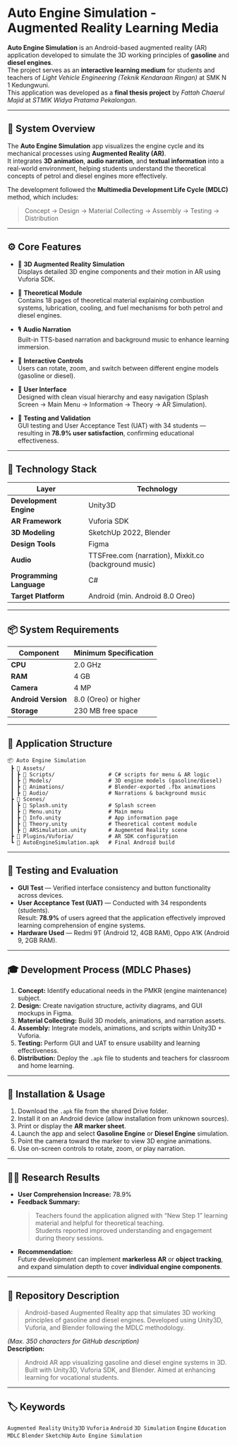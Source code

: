 # Auto Engine Simulation - Augmented Reality Learning Media

**Auto Engine Simulation** is an Android-based augmented reality (AR) application developed to simulate the 3D working principles of **gasoline** and **diesel engines**.  
The project serves as an **interactive learning medium** for students and teachers of *Light Vehicle Engineering (Teknik Kendaraan Ringan)* at SMK N 1 Kedungwuni.  
This application was developed as a **final thesis project** by *Fattah Chaerul Majid* at *STMIK Widya Pratama Pekalongan*.

---

## 🧱 System Overview

The **Auto Engine Simulation** app visualizes the engine cycle and its mechanical processes using **Augmented Reality (AR)**.  
It integrates **3D animation**, **audio narration**, and **textual information** into a real-world environment, helping students understand the theoretical concepts of petrol and diesel engines more effectively.

The development followed the **Multimedia Development Life Cycle (MDLC)** method, which includes:
> Concept → Design → Material Collecting → Assembly → Testing → Distribution  

---

## ⚙️ Core Features

- 🔧 **3D Augmented Reality Simulation**  
  Displays detailed 3D engine components and their motion in AR using Vuforia SDK.

- 🧠 **Theoretical Module**  
  Contains 18 pages of theoretical material explaining combustion systems, lubrication, cooling, and fuel mechanisms for both petrol and diesel engines.

- 🎙️ **Audio Narration**  
  Built-in TTS-based narration and background music to enhance learning immersion.

- 🧩 **Interactive Controls**  
  Users can rotate, zoom, and switch between different engine models (gasoline or diesel).

- 📱 **User Interface**  
  Designed with clean visual hierarchy and easy navigation (Splash Screen → Main Menu → Information → Theory → AR Simulation).

- 🧪 **Testing and Validation**  
  GUI testing and User Acceptance Test (UAT) with 34 students — resulting in **78.9% user satisfaction**, confirming educational effectiveness.

---

## 🧩 Technology Stack

| Layer | Technology |
|-------|-------------|
| **Development Engine** | Unity3D |
| **AR Framework** | Vuforia SDK |
| **3D Modeling** | SketchUp 2022, Blender |
| **Design Tools** | Figma |
| **Audio** | TTSFree.com (narration), Mixkit.co (background music) |
| **Programming Language** | C# |
| **Target Platform** | Android (min. Android 8.0 Oreo) |

---

## 📦 System Requirements

| Component | Minimum Specification |
|------------|------------------------|
| **CPU** | 2.0 GHz |
| **RAM** | 4 GB |
| **Camera** | 4 MP |
| **Android Version** | 8.0 (Oreo) or higher |
| **Storage** | 230 MB free space |

---

## 🧠 Application Structure

```
📦 Auto Engine Simulation
 ┣ 📁 Assets/
 ┃ ┣ 📁 Scripts/                 # C# scripts for menu & AR logic
 ┃ ┣ 📁 Models/                  # 3D engine models (gasoline/diesel)
 ┃ ┣ 📁 Animations/              # Blender-exported .fbx animations
 ┃ ┣ 📁 Audio/                   # Narrations & background music
 ┣ 📁 Scenes/
 ┃ ┣ 📄 Splash.unity             # Splash screen
 ┃ ┣ 📄 Menu.unity               # Main menu
 ┃ ┣ 📄 Info.unity               # App information page
 ┃ ┣ 📄 Theory.unity             # Theoretical content module
 ┃ ┣ 📄 ARSimulation.unity       # Augmented Reality scene
 ┣ 📁 Plugins/Vuforia/           # AR SDK configuration
 ┗ 📄 AutoEngineSimulation.apk   # Final Android build
```

---

## 🧪 Testing and Evaluation

- **GUI Test** — Verified interface consistency and button functionality across devices.  
- **User Acceptance Test (UAT)** — Conducted with 34 respondents (students).  
  Result: **78.9%** of users agreed that the application effectively improved learning comprehension of engine systems.  
- **Hardware Used** — Redmi 9T (Android 12, 4GB RAM), Oppo A1K (Android 9, 2GB RAM).

---

## 🎓 Development Process (MDLC Phases)

1. **Concept:** Identify educational needs in the PMKR (engine maintenance) subject.  
2. **Design:** Create navigation structure, activity diagrams, and GUI mockups in Figma.  
3. **Material Collecting:** Build 3D models, animations, and narration assets.  
4. **Assembly:** Integrate models, animations, and scripts within Unity3D + Vuforia.  
5. **Testing:** Perform GUI and UAT to ensure usability and learning effectiveness.  
6. **Distribution:** Deploy the `.apk` file to students and teachers for classroom and home learning.

---

## 🚀 Installation & Usage

1. Download the `.apk` file from the shared Drive folder.  
2. Install it on an Android device (allow installation from unknown sources).  
3. Print or display the **AR marker sheet**.  
4. Launch the app and select **Gasoline Engine** or **Diesel Engine** simulation.  
5. Point the camera toward the marker to view 3D engine animations.  
6. Use on-screen controls to rotate, zoom, or play narration.

---

## 🧑‍💼 Research Results

- **User Comprehension Increase:** 78.9%  
- **Feedback Summary:**  
  > Teachers found the application aligned with “New Step 1” learning material and helpful for theoretical teaching.  
  > Students reported improved understanding and engagement during theory sessions.  
- **Recommendation:**  
  Future development can implement **markerless AR** or **object tracking**, and expand simulation depth to cover **individual engine components**.

---

## 📎 Repository Description

> Android-based Augmented Reality app that simulates 3D working principles of gasoline and diesel engines. Developed using Unity3D, Vuforia, and Blender following the MDLC methodology.

*(Max. 350 characters for GitHub description)*  
**Description:**  
> Android AR app visualizing gasoline and diesel engine systems in 3D. Built with Unity3D, Vuforia SDK, and Blender. Aimed at enhancing learning for vocational students.

---

## 🏷️ Keywords
`Augmented Reality` `Unity3D` `Vuforia` `Android` `3D Simulation` `Engine` `Education` `MDLC` `Blender` `SketchUp` `Auto Engine Simulation`
